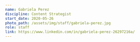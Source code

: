 ```yaml
---
name: Gabriela Perez
discipline: Content Strategist
start_date: 2020-05-26
photo_path: /assets/img/staff/gabriela-perez.jpg
role: staff
link: https://www.linkedin.com/in/gabriela-perez-26297216a/
---
```

